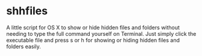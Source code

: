 # shhfiles
A little script for OS X to show or hide hidden files and folders
without needing to type the full command yourself on Terminal.
Just simply click the executable file and press s or h for
showing or hiding hidden files and folders easily.
